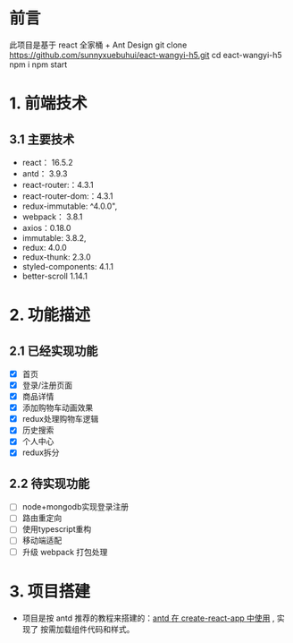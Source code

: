 # 前言

此项目是基于 react 全家桶 + Ant Design
git clone https://github.com/sunnyxuebuhui/eact-wangyi-h5.git
cd eact-wangyi-h5
npm i
npm start

# 1. 前端技术

## 3.1 主要技术

- react： 16.5.2
- antd： 3.9.3
- react-router:：4.3.1
- react-router-dom:：4.3.1
- redux-immutable: ^4.0.0",
- webpack： 3.8.1
- axios：0.18.0
- immutable: 3.8.2,
- redux: 4.0.0
- redux-thunk: 2.3.0
- styled-components: 4.1.1
- better-scroll 1.14.1


# 2. 功能描述

## 2.1 已经实现功能

- [x] 首页
- [x] 登录/注册页面
- [x] 商品详情
- [x] 添加购物车动画效果
- [x] redux处理购物车逻辑
- [x] 历史搜索
- [x] 个人中心
- [x] redux拆分

## 2.2 待实现功能

- [ ] node+mongodb实现登录注册
- [ ] 路由重定向
- [ ] 使用typescript重构
- [ ] 移动端适配
- [ ] 升级 webpack 打包处理

# 3. 项目搭建

- 项目是按 antd 推荐的教程来搭建的：[antd 在 create-react-app 中使用](https://ant.design/docs/react/use-with-create-react-app-cn) , 实现了 按需加载组件代码和样式。